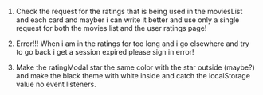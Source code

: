 1. Check the request for the ratings that is being used in the moviesList and each card and mayber i can write it better and use only a single
   request for both the movies list and the user ratings page!

2. Error!!! When i am in the ratings for too long and i go elsewhere and try to go back i get a session expired please sign in error!

3. Make the ratingModal star the same color with the star outside (maybe?) and make the black theme with white inside and catch the localStorage value no event listeners.
